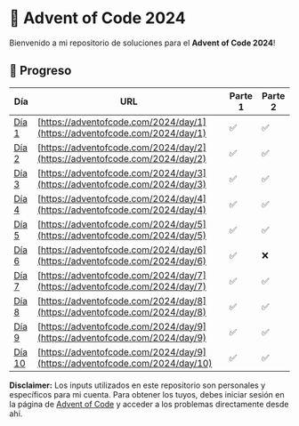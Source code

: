 # 🎄 Advent of Code 2024

Bienvenido a mi repositorio de soluciones para el **Advent of Code 2024**!

## 📅 Progreso

| Día                                                                                                 | URL                                                                         | Parte 1 | Parte 2 |
|-----------------------------------------------------------------------------------------------------|-----------------------------------------------------------------------------|---------|--------|
| [Día 1](https://github.com/Franco940/advent-code-2024/blob/main/src/Soluciones/Day1Solution.java)   | [https://adventofcode.com/2024/day/1](https://adventofcode.com/2024/day/1)  | ✅       | ✅      |
| [Día 2](https://github.com/Franco940/advent-code-2024/blob/main/src/Soluciones/Day2Solution.java)   | [https://adventofcode.com/2024/day/2](https://adventofcode.com/2024/day/2)  | ✅       | ✅      |
| [Día 3](https://github.com/Franco940/advent-code-2024/blob/main/src/Soluciones/Day3Solution.java)   | [https://adventofcode.com/2024/day/3](https://adventofcode.com/2024/day/3)  | ✅       | ✅      |
| [Día 4](https://github.com/Franco940/advent-code-2024/blob/main/src/Soluciones/Day4Solution.java)   | [https://adventofcode.com/2024/day/4](https://adventofcode.com/2024/day/4)  | ✅       | ✅      |
| [Día 5](https://github.com/Franco940/advent-code-2024/blob/main/src/Soluciones/Day5Solution.java)   | [https://adventofcode.com/2024/day/5](https://adventofcode.com/2024/day/5)  | ✅       | ✅      |
| [Día 6](https://github.com/Franco940/advent-code-2024/blob/main/src/Soluciones/Day6Solution.java)   | [https://adventofcode.com/2024/day/6](https://adventofcode.com/2024/day/6)  | ✅       | ❌      |
| [Día 7](https://github.com/Franco940/advent-code-2024/blob/main/src/Soluciones/Day7Solution.java)   | [https://adventofcode.com/2024/day/7](https://adventofcode.com/2024/day/7)  | ✅       | ✅      |
| [Día 8](https://github.com/Franco940/advent-code-2024/blob/main/src/Soluciones/Day8Solution.java)   | [https://adventofcode.com/2024/day/8](https://adventofcode.com/2024/day/8)  | ✅       | ✅      |
| [Día 9](https://github.com/Franco940/advent-code-2024/blob/main/src/Soluciones/Day9Solution.java)   | [https://adventofcode.com/2024/day/9](https://adventofcode.com/2024/day/9)  | ✅       | ✅      |
| [Día 10](https://github.com/Franco940/advent-code-2024/blob/main/src/Soluciones/Day10Solution.java) | [https://adventofcode.com/2024/day/9](https://adventofcode.com/2024/day/10) | ✅       | ✅       |



**Disclaimer:** Los inputs utilizados en este repositorio son personales y específicos para mi cuenta. Para obtener los tuyos, debes iniciar sesión en la página de [Advent of Code](https://adventofcode.com) y acceder a los problemas directamente desde ahí.
